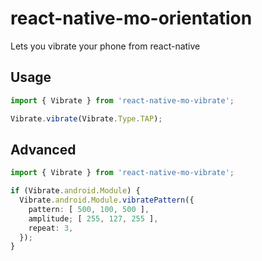 # react-native-mo-orientation

Lets you vibrate your phone from react-native

## Usage

```ts
import { Vibrate } from 'react-native-mo-vibrate';

Vibrate.vibrate(Vibrate.Type.TAP);
```

## Advanced

```ts
import { Vibrate } from 'react-native-mo-vibrate';

if (Vibrate.android.Module) {
  Vibrate.android.Module.vibratePattern({
    pattern: [ 500, 100, 500 ],
    amplitude; [ 255, 127, 255 ],
    repeat: 3,
  });
}
```
